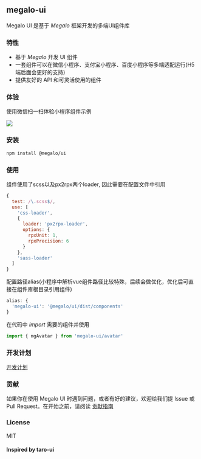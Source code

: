 ## megalo-ui
Megalo UI 是基于 *Megalo* 框架开发的多端UI组件库

### 特性
- 基于 *Megalo* 开发 UI 组件
- 一套组件可以在微信小程序、支付宝小程序、百度小程序等多端适配运行(H5端后面会更好的支持)
- 提供友好的 API 和可灵活使用的组件

### 体验
使用微信扫一扫体验小程序组件示例

![](https://haitao.nos.netease.com/7b1459d9-1e1c-4f2e-8b13-87767cdc71c6_258_258.jpg)

### 安装
```bash
npm install @megalo/ui
```

### 使用
组件使用了scss以及px2rpx两个loader, 因此需要在配置文件中引用
```javascript
{
  test: /\.scss$/,
  use: [
    'css-loader',
    {
      loader: 'px2rpx-loader',
      options: {
        rpxUnit: 1,
        rpxPrecision: 6
      }
    },
    'sass-loader'
  ]
}
```

配置路径alias(小程序中解析vue组件路径比较特殊，后续会做优化，优化后可直接在组件库根目录引用组件)
```javascript
alias: {
  'megalo-ui': '@megalo/ui/dist/components'
}
```

在代码中 *import* 需要的组件并使用
```javascript
import { mgAvatar } from 'megalo-ui/avatar'
```

### 开发计划
[开发计划](https://github.com/megalojs/megalo-ui/tree/master/PLANS.md)

### 贡献
如果你在使用 Megalo UI 时遇到问题，或者有好的建议，欢迎给我们提 Issue 或 Pull Request。在开始之前，请阅读 [贡献指南](https://github.com/megalojs/megalo-ui/tree/master/.github/CONTRIBUTING.md)

### License
MIT

#### Inspired by taro-ui